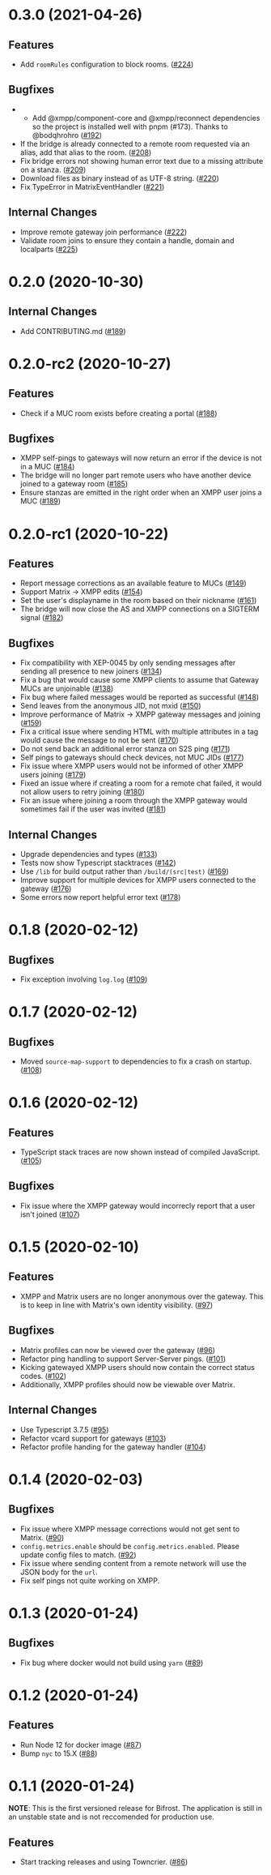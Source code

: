 0.3.0 (2021-04-26)
==================

Features
--------

- Add `roomRules` configuration to block rooms. ([\#224](https://github.com/matrix-org/matrix-bifrost/issues/224))


Bugfixes
--------

- - Add @xmpp/component-core and @xmpp/reconnect dependencies so the project is installed well with pnpm (#173). Thanks to @bodqhrohro ([\#192](https://github.com/matrix-org/matrix-bifrost/issues/192))
- If the bridge is already connected to a remote room requested via an alias, add that alias to the room. ([\#208](https://github.com/matrix-org/matrix-bifrost/issues/208))
- Fix bridge errors not showing human error text due to a missing attribute on a stanza. ([\#209](https://github.com/matrix-org/matrix-bifrost/issues/209))
- Download files as binary instead of as UTF-8 string. ([\#220](https://github.com/matrix-org/matrix-bifrost/issues/220))
- Fix TypeError in MatrixEventHandler ([\#221](https://github.com/matrix-org/matrix-bifrost/issues/221))


Internal Changes
----------------

- Improve remote gateway join performance ([\#222](https://github.com/matrix-org/matrix-bifrost/issues/222))
- Validate room joins to ensure they contain a handle, domain and localparts ([\#225](https://github.com/matrix-org/matrix-bifrost/issues/225))


0.2.0 (2020-10-30)
===================

Internal Changes
----------------

- Add CONTRIBUTING.md ([\#189](https://github.com/matrix-org/matrix-bifrost/issues/189))


0.2.0-rc2 (2020-10-27)
=======================

Features
--------

- Check if a MUC room exists before creating a portal ([\#188](https://github.com/matrix-org/matrix-bifrost/issues/188))


Bugfixes
--------

- XMPP self-pings to gateways will now return an error if the device is not in a MUC ([\#184](https://github.com/matrix-org/matrix-bifrost/issues/184))
- The bridge will no longer part remote users who have another device joined to a gateway room ([\#185](https://github.com/matrix-org/matrix-bifrost/issues/185))
- Ensure stanzas are emitted in the right order when an XMPP user joins a MUC ([\#189](https://github.com/matrix-org/matrix-bifrost/issues/189))


0.2.0-rc1 (2020-10-22)
=======================

Features
--------

- Report message corrections as an available feature to MUCs ([\#149](https://github.com/matrix-org/matrix-bifrost/issues/149))
- Support Matrix -> XMPP edits ([\#154](https://github.com/matrix-org/matrix-bifrost/issues/154))
- Set the user's displayname in the room based on their nickname ([\#161](https://github.com/matrix-org/matrix-bifrost/issues/161))
- The bridge will now close the AS and XMPP connections on a SIGTERM signal ([\#182](https://github.com/matrix-org/matrix-bifrost/issues/182))


Bugfixes
--------

- Fix compatibility with XEP-0045 by only sending messages after sending all presence to new joiners ([\#134](https://github.com/matrix-org/matrix-bifrost/issues/134))
- Fix a bug that would cause some XMPP clients to assume that Gateway MUCs are unjoinable ([\#138](https://github.com/matrix-org/matrix-bifrost/issues/138))
- Fix bug where failed messages would be reported as successful ([\#148](https://github.com/matrix-org/matrix-bifrost/issues/148))
- Send leaves from the anonymous JID, not mxid ([\#150](https://github.com/matrix-org/matrix-bifrost/issues/150))
- Improve performance of Matrix -> XMPP gateway messages and joining ([\#159](https://github.com/matrix-org/matrix-bifrost/issues/159))
- Fix a critical issue where sending HTML with multiple attributes in a tag would cause the message to not be sent ([\#170](https://github.com/matrix-org/matrix-bifrost/issues/170))
- Do not send back an additional error stanza on S2S ping ([\#171](https://github.com/matrix-org/matrix-bifrost/issues/171))
- Self pings to gateways should check devices, not MUC JIDs ([\#177](https://github.com/matrix-org/matrix-bifrost/issues/177))
- Fix issue where XMPP users would not be informed of other XMPP users joining ([\#179](https://github.com/matrix-org/matrix-bifrost/issues/179))
- Fixed an issue where if creating a room for a remote chat failed, it would not allow users to retry joining ([\#180](https://github.com/matrix-org/matrix-bifrost/issues/180))
- Fix an issue where joining a room through the XMPP gateway would sometimes fail if the user was invited ([\#181](https://github.com/matrix-org/matrix-bifrost/issues/181))


Internal Changes
----------------

- Upgrade dependencies and types ([\#133](https://github.com/matrix-org/matrix-bifrost/issues/133))
- Tests now show Typescript stacktraces ([\#142](https://github.com/matrix-org/matrix-bifrost/issues/142))
- Use `/lib` for build output rather than `/build/(src|test)` ([\#169](https://github.com/matrix-org/matrix-bifrost/issues/169))
- Improve support for multiple devices for XMPP users connected to the gateway ([\#176](https://github.com/matrix-org/matrix-bifrost/issues/176))
- Some errors now report helpful error text ([\#178](https://github.com/matrix-org/matrix-bifrost/issues/178))


0.1.8 (2020-02-12)
===================

Bugfixes
--------

- Fix exception involving `log.log` ([\#109](https://github.com/matrix-org/matrix-bifrost/issues/109))


0.1.7 (2020-02-12)
===================

Bugfixes
--------

- Moved `source-map-support` to dependencies to fix a crash on startup. ([\#108](https://github.com/matrix-org/matrix-bifrost/issues/108))


0.1.6 (2020-02-12)
===================

Features
--------

- TypeScript stack traces are now shown instead of compiled JavaScript. ([\#105](https://github.com/matrix-org/matrix-bifrost/issues/105))


Bugfixes
--------

- Fix issue where the XMPP gateway would incorrecly report that a user isn't joined ([\#107](https://github.com/matrix-org/matrix-bifrost/issues/107))


0.1.5 (2020-02-10)
===================

Features
--------

- XMPP and Matrix users are no longer anonymous over the gateway. This is to keep in line with Matrix's own identity visibility. ([\#97](https://github.com/matrix-org/matrix-bifrost/issues/97))


Bugfixes
--------

- Matrix profiles can now be viewed over the gateway ([\#96](https://github.com/matrix-org/matrix-bifrost/issues/96))
- Refactor ping handling to support Server-Server pings. ([\#101](https://github.com/matrix-org/matrix-bifrost/issues/101))
- Kicking gatewayed XMPP users should now contain the correct status codes. ([\#102](https://github.com/matrix-org/matrix-bifrost/issues/102))
- Additionally, XMPP profiles should now be viewable over Matrix.


Internal Changes
----------------

- Use Typescript 3.7.5 ([\#95](https://github.com/matrix-org/matrix-bifrost/issues/95))
- Refactor vcard support for gateways ([\#103](https://github.com/matrix-org/matrix-bifrost/issues/103))
- Refactor profile handing for the gateway handler ([\#104](https://github.com/matrix-org/matrix-bifrost/issues/104))


0.1.4 (2020-02-03)
===================

Bugfixes
--------

- Fix issue where XMPP message corrections would not get sent to Matrix. ([\#90](https://github.com/matrix-org/matrix-bifrost/issues/90))
- `config.metrics.enable` should be `config.metrics.enabled`. Please update config files to match. ([\#92](https://github.com/matrix-org/matrix-bifrost/issues/92))
- Fix issue where sending content from a remote network will use the JSON body for the `url`.
- Fix self pings not quite working on XMPP.

0.1.3 (2020-01-24)
===================

Bugfixes
--------

- Fix bug where docker would not build using `yarn` ([\#89](https://github.com/matrix-org/matrix-bifrost/issues/89))


0.1.2 (2020-01-24)
===================

Features
--------

- Run Node 12 for docker image ([\#87](https://github.com/matrix-org/matrix-bifrost/issues/87))
- Bump `nyc` to 15.X ([\#88](https://github.com/matrix-org/matrix-bifrost/issues/88))


0.1.1 (2020-01-24)
===================

**NOTE**: This is the first versioned release for Bifrost. The application is still in an unstable state and is not reccomended for production use.

Features
--------

- Start tracking releases and using Towncrier. ([\#86](https://github.com/matrix-org/matrix-bifrost/issues/86))

